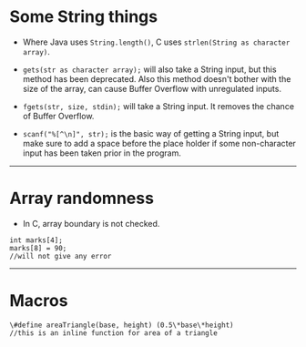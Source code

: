 # Some String things
- Where Java uses `String.length()`, C uses  `strlen(String as character array)`.
- `gets(str as character array);` will also take a String input, but this method has been deprecated.
Also this method doesn't bother with the size of the array, can cause Buffer Overflow with unregulated inputs.

- `fgets(str, size, stdin);` will take a String input. It removes the chance of Buffer Overflow.
- `scanf("%[^\n]", str);` is the basic way of getting a String input, but make sure to add a space before the place holder if some non-character input has been taken prior in the program. 

----

# Array randomness
- In C, array boundary is not checked.
```ad-example
int marks[4];
marks[8] = 90;
//will not give any error
```
----
# Macros

```ad-example
\#define areaTriangle(base, height) (0.5\*base\*height)
//this is an inline function for area of a triangle
```

